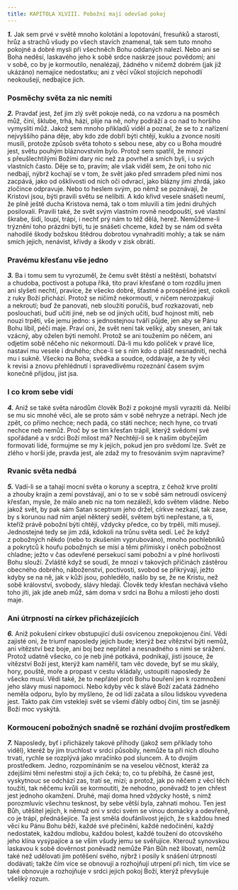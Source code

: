 ```yaml
---
title: KAPITOLA XLVIII. Pobožní mají odevšad pokoj
---
```


**_1._** Jak sem prvé v světě mnoho kolotání a lopotování, fresuňků a starostí, hrůz a strachů všudy po všech stavích znamenal, tak sem tuto mnoho pokojné a dobré mysli při všechněch Bohu oddaných nalezl. Nebo ani se Boha neděsí, laskavého jeho k sobě srdce naskrze jsouc povědomí; ani v sobě, co by je kormoutilo, nenalézají, žádného v ničemž dobrém (jak již ukázáno) nemajíce nedostatku; ani z věcí vůkol stojících nepohodlí neokoušejí, nedbajíce jich.

### Posměchy světa za nic nemíti

**_2._** Pravdať jest, žeť jim zlý svět pokoje nedá, co na vzdoru a na posměch můž, činí, šklube, trhá, hází, plije na ně, nohy podráží a co nad to horšího vymysliti můž. Jakož sem mnoho příkladů viděl a poznal, že se to z nařízení nejvyššího pána děje, aby kdo zde dobří býti chtějí, kuklu a zvonce nositi musili, protože způsob světa tohoto s sebou nese, aby co u Boha moudré jest, světu pouhým bláznovstvím bylo. Protož sem spatřil, že mnozí s přeušlechtilými Božími dary nic než za povrhel a smích byli, i u svých vlastních často. Děje se to, pravím; ale však viděl sem, že oni toho nic nedbají, nýbrž kochají se v tom, že svět jako před smradem před nimi nos zacpává, jako od ošklivosti od nich oči odvrací, jako blázny jimi zhrdá, jako zločince odpravuje. Nebo to heslem svým, po němž se poznávají, že Kristovi jsou, býti pravili světu se nelíbiti. A kdo křivd vesele snášeti neumí, že plně ještě ducha Kristova nemá, tak o tom mluvili a tím jedni druhých posilovali. Pravili také, že svět svým vlastním rovně neodpouští, své vlastní škrabe, šidí, loupí, trápí, i nechť prý nám to též dělá, herež. Nemůžeme-li trýznění toho prázdni býti, tu je snášeti chceme, kdež by se nám od světa nahodilé škody božskou štědrou dobrotou vynahraditi mohly; a tak se nám smích jejich, nenávist, křivdy a škody v zisk obrátí.

### Pravému křesťanu vše jedno

**_3._** Ba i tomu sem tu vyrozuměl, že čemu svět štěstí a neštěstí, bohatství a chudoba, poctivost a potupa říká, tito praví křesťané o tom rozdílu jmen ani slyšeti nechtí, pravíce, že všecko dobré, šťastné a prospěšné jest, cokoli z ruky Boží přichází. Protož se ničímž nekormoutí, v ničem nerozpakují a nekroutí; buď že panovati, neb sloužiti poručíš, buď rozkazovati, neb poslouchati, buď učiti jiné, neb se od jiných učiti, buď hojnost míti, neb nouzi trpěti, vše jemu jedno: s jednostejnou tváří půjde, jen aby se Pánu Bohu líbil, péči maje. Praví oni, že svět není tak veliký, aby snesen, ani tak vzácný, aby oželen býti nemohl. Protož se ani toužením po něčem, ani odjetím sobě něčeho nic nekormoutí. Dá-li mu kdo políček v pravé líce, nastaví mu vesele i druhého; chce-li se s ním kdo o plášť nesnadniti, nechá mu i sukně. Všecko na Boha, svědka a soudce, oddávaje, a že ty věci k revisi a znovu přehlédnutí i spravedlivému rozeznání časem svým konečně přijdou, jist jsa.

### I co krom sebe vidí

**_4._** Aniž se také světa národům člověk Boží z pokojné mysli vyraziti dá. Nelíbí se mu sic mnohé věci, ale se proto sám v sobě nehryze a netrápí. Nech jde zpět, co přímo nechce; nech padá, co státi nechce; nech hyne, co trvati nechce neb nemůž. Proč by se tím křesťan trápil, kterýž svědomí své spořádané a v srdci Boží milost má? Nechtějí-li se k našim obyčejům formovati lidé, formujme se my k jejich, pokud jen pro svědomí lze. Svět ze zlého v horší jde, pravda jest, ale zdaž my to fresováním svým napravíme?

### Rvanic světa nedbá

**_5._** Vadí-li se a tahají mocní světa o koruny a sceptra, z čehož krve prolití a zhouby krajin a zemí povstávají, ani o to se v sobě sám netroudí osvícený křesťan, mysle, že málo aneb nic na tom nezáleží, kdo světem vládne. Nebo jakož svět, by pak sám Satan sceptrum jeho držel, církve nezkazí, tak zase, by s korunou nad ním anjel některý seděl, světem býti nepřestane, a ti, kteříž právě pobožní býti chtějí, vždycky předce, co by trpěli, míti musejí. Jednostejné tedy se jim zdá, kdokoli na trůnu světa sedí. Leč že když z pobožných někdo (nebo to zkušením vyprubováno), mnoho pochlebníků a pokrytců k houfu pobožných se mísí a těmi přímisky i oněch pobožnost chladne; ježto v čas odevřené persekucí sami pobožní a v plné horlivosti Bohu slouží. Zvláště když se soudí, že mnozí v takových příčinách zástěrou obecného dobrého, náboženství, poctivosti, svobod se přikrývají, ježto kdyby se na ně, jak v kůži jsou, pohledělo, našlo by se, že ne Kristu, než sobě království, svobody, slávy hledají. Člověk tedy křesťan nechává všeho toho jíti, jak jde aneb můž, sám doma v srdci na Bohu a milosti jeho dosti maje.

### Ani útrpností na církev přicházejících

**_6._** Aniž pokušení církev obstupující duši osvícenou znepokojenou činí. Vědí zajisté oni, že triumf naposledy jejich bude; kterýž bez vítězství býti nemůž, ani vítězství bez boje, ani boj bez nepřátel a nesnadného s nimi se srážení. Protož udatně všecko, co je neb jiné potkává, podnikají, jisti jsouce, že vítězství Boží jest, kterýž kam naměřil, tam věc dovede, byť se mu skály, hory, pouště, moře a propast v cestu vkládaly, ustoupiti naposledy že všecko musí. Vědí také, že to nepřátel proti Bohu bouření jen k rozmnožení jeho slávy musí napomoci. Nebo kdyby věc k slávě Boží začatá žádného neměla odporu, bylo by myšleno, že od lidí začata a sílou lidskou vyvedena jest. Takto pak čím vstekleji svět se všemi ďábly odboj činí, tím se jasněji Boží moc vyskýtá.

### Kormoucení pobožných snadně se rozhání dvojím prostředkem

**_7._** Naposledy, byť i přicházely takové příhody (jakož sem příklady toho viděl), kteréž by jim truchlost v srdci působily, nemůže ta při nich dlouho trvati, rychle se rozplývá jako mračínko pod sluncem. A to dvojím prostředkem. Jedno, rozpomínáním se na veselou věčnost, kteráž za zdejšími těmi neřestmi stojí a jich čeká; to, co tu přebíhá, že časné jest, vyskytnouc se odchází zas, tratí se, mizí; a protož, jak po něčem z věcí těch toužiti, tak něčemu kvůli se kormoutiti, že nehodno, poněvadž to jen chřest jest jednoho okamžení. Druhé, mají doma hned vždycky hostě, s nimž porozmluvíc všechnu tesknost, by sebe větší byla, zahnati mohou. Ten jest Bůh, utěšitel jejich, k němuž oni v srdci svém se vinou domácky a odevřeně, co je trápí, přednášejíce. Ta jest smělá doufánlivost jejich, že s každou hned věcí ku Pánu Bohu běží, každé své přečinění, každé nedočinění, každý nedostatek, každou mdlobu, každou bolest, každé toužení do otcovského jeho klína vysýpajíce a se vším všudy jemu se svěřujíce. Kterouž synovskou laskavou k sobě dověrnost poněvadž nemůže Pán Bůh než libovati, nemůž také než udělovati jim potěšení svého, nýbrž i posily k snášení útrpností dodávati; takže čím více se obnovují a rozhojňují utrpení při nich, tím více se také obnovuje a rozhojňuje v srdci jejich pokoj Boží, kterýž převyšuje všeliký rozum.
